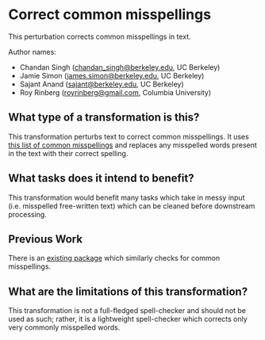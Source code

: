 # Correct common misspellings
This perturbation corrects common misspellings in text.

Author names:
- Chandan Singh (chandan_singh@berkeley.edu, UC Berkeley)
- Jamie Simon (james.simon@berkeley.edu, UC Berkeley)
- Sajant Anand (sajant@berkeley.edu, UC Berkeley)
- Roy Rinberg (royrinberg@gmail.com, Columbia University)  

## What type of a transformation is this?
This transformation perturbs text to correct common misspellings.
It uses [this list of common misspellings](https://en.wikipedia.org/wiki/Wikipedia:Lists_of_common_misspellings/For_machines) and replaces any misspelled words present in the text with their correct spelling.

## What tasks does it intend to benefit?
This transformation would benefit many tasks which take in messy input (i.e. misspelled free-written text) which can be cleaned before downstream processing.

## Previous Work
There is an [existing package](https://github.com/lyda/misspell-check) which similarly checks for common misspellings.

## What are the limitations of this transformation?
This transformation is not a full-fledged spell-checker and should not be used as such; rather, it is a lightweight spell-checker which corrects only very commonly misspelled words.